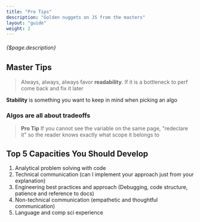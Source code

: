 ```yaml
---
title: "Pro Tips"
description: "Golden nuggets on JS from the masters"
layout: "guide"
weight: 2
---
```


###### {$page.description}

<article id="1">

## Master Tips

> Always, always, always favor **readability**.  If it is a bottleneck to perf come back and fix it later

**Stability** is something you want to keep in mind when picking an algo

### Algos are all about **tradeoffs**

> **Pro Tip**  If you cannot see the variable on the same page, "redeclare it" so the reader knows exactly what scope it belongs to
</article>


<article id="2">

## Top 5 Capacities You Should Develop

1. Analytical problem solving with code
2. Technical communication (can I implement your approach just from your explanation)
3. Engineering best practices and approach (Debugging, code structure, patience and reference to docs)
4. Non-technical communication (empathetic and thoughtful communication)
5. Language and comp sci experience

</article>

